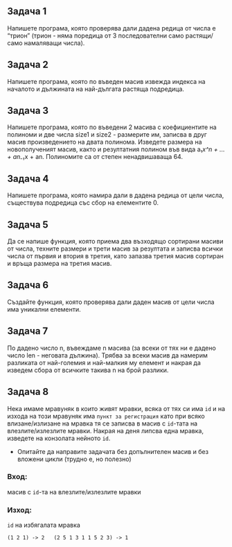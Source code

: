 ## Задача 1
Напишете програма, която проверява дали дадена редица от числа е
“трион” (трион - няма поредица от 3 последователни само растящи/
само намаляващи числа).

## Задача 2
Напишете програма, която по въведен масив извежда индекса на
началото и дължината на най-дългата растяща подредица.

## Задача 3
Напишете програма, която по въведени 2 масива с коефициентите на
полиноми и две числа size1 и size2 - размерите им, записва в друг
масив произведението на двата полинома. Изведете размера на
новополученият масив, както и резултатния полином във вида a₁*x^n +
… + an₋₁*x + an. Полиномите са от степен ненадвишаваща 64.

## Задача 4
Напишете програма, която намира дали в дадена редица от цели
числа, съществува подредица със сбор на елементите 0.

## Задача 5
Да се напише функция, която приема два възходящо сортирани масиви от числа, техните размери и трети масив за резултата и записва всички числа от първия и втория в третия, като запазва третия масив сортиран и връща размера на третия масив.

## Задача 6
Създайте функция, която проверява дали даден масив от цели числа има уникални елементи.

## Задача 7
По дадено число n, въвеждаме n масива (за всеки от тях ни е дадено число len - неговата дължина). Трябва за всеки масив да намерим разликата от най-големия и най-малкия му елемент и накрая да изведем сбора от всичките такива n на брой разлики.

## Задача 8
Нека имаме мравуняк в които живят мравки, всяка от тях си има `id` и на изхода на този мравуняк има `пункт за регистрация` като при всяко влизане/излизане на мравка тя се записва в масив с `id`-тата на влезлите/излезлите мравки. Накрая на деня липсва една мравка, изведете на конзолата нейното `id`.
   - Опитайте да направите задачата без допълнителен масив и без вложени цикли (трудно е, но полезно)
### Вход: 
масив с `id`-та на влезлите/излезлите мравки
### Изход: 
`id` на избягалата мравка

``` 
(1 2 1) -> 2   (2 5 1 3 1 1 5 2 3) -> 1
```

